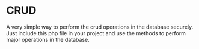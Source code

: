 # CRUD
A very simple way to perform the crud operations in the database securely.
Just include this php file in your project and use the methods to perform major operations in the database.
